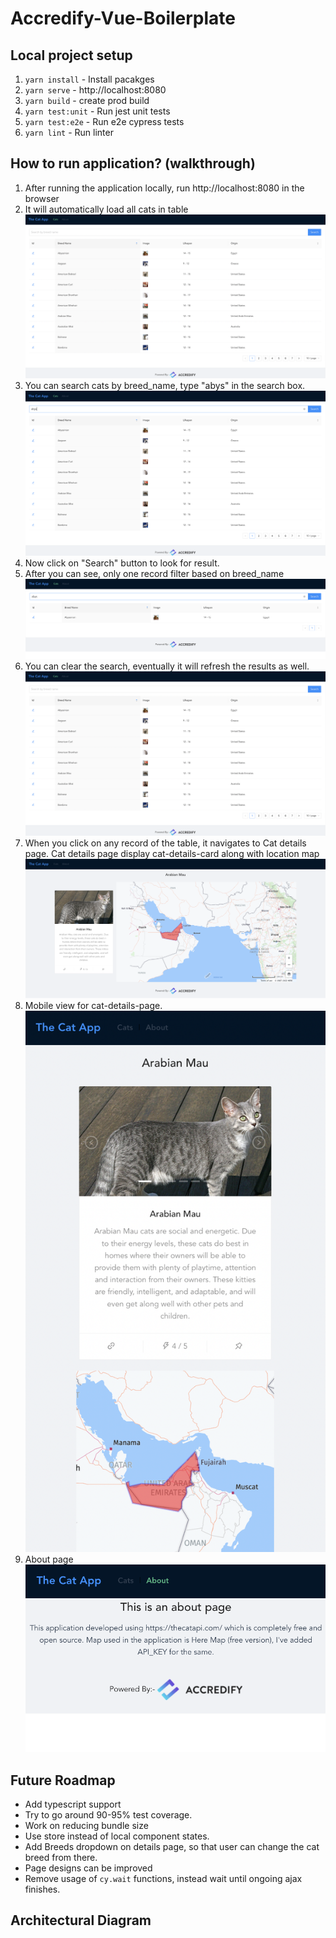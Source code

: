 # Accredify-Vue-Boilerplate

## Local project setup

1. `yarn install` - Install pacakges
2. `yarn serve` - http://localhost:8080
3. `yarn build` - create prod build
4. `yarn test:unit` - Run jest unit tests
5. `yarn test:e2e` - Run e2e cypress tests
6. `yarn lint` - Run linter

## How to run application? (walkthrough)

1. After running the application locally, run http://localhost:8080 in the browser
2. It will automatically load all cats in table
![Cat breeds](https://github.com/pankajparkar/Cat-App/blob/master/front-end/boilerplate/images/1-cat-list.png)
3. You can search cats by breed_name, type "abys" in the search box.
![Search by breed_name](https://github.com/pankajparkar/Cat-App/blob/master/front-end/boilerplate/images/2-search-abys.png)
4. Now click on "Search" button to look for result.
5. After you can see, only one record filter based on breed_name
![Filtered result](https://github.com/pankajparkar/Cat-App/blob/master/front-end/boilerplate/images/3-click-search-button.png)
6. You can clear the search, eventually it will refresh the results as well.
![Filtered result](https://github.com/pankajparkar/Cat-App/blob/master/front-end/boilerplate/images/4-clear-search.png)
7. When you click on any record of the table, it navigates to Cat details page. Cat details page display cat-details-card along with location map
![Cat details](https://github.com/pankajparkar/Cat-App/blob/master/front-end/boilerplate/images/5-click-arbian-mau.png)
8. Mobile view for cat-details-page.
![Mobile view Cat details](https://github.com/pankajparkar/Cat-App/blob/master/front-end/boilerplate/images/6-mobile-view.png)
9. About page
![About page](https://github.com/pankajparkar/Cat-App/blob/master/front-end/boilerplate/images/7-about-page.png)

## Future Roadmap

- Add typescript support
- Try to go around 90-95% test coverage.
- Work on reducing bundle size
- Use store instead of local component states.
- Add Breeds dropdown on details page, so that user can change the cat breed from there.
- Page designs can be improved
- Remove usage of `cy.wait` functions, instead wait until ongoing ajax finishes.

## Architectural Diagram

